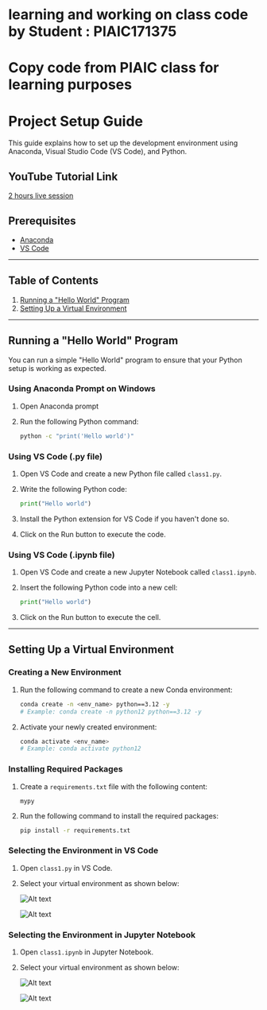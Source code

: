 # learning and working on class code by Student : PIAIC171375
# Copy code from PIAIC class for learning purposes 


# Project Setup Guide

This guide explains how to set up the development environment using Anaconda, Visual Studio Code (VS Code), and Python.

## YouTube Tutorial Link 
[2 hours live session](https://www.youtube.com/watch?v=rwDHhx76MMg)

## Prerequisites

- [Anaconda](https://www.anaconda.com/products/individual#Downloads)
- [VS Code](https://code.visualstudio.com/Download)

---

## Table of Contents

1. [Running a "Hello World" Program](#running-a-hello-world-program)
2. [Setting Up a Virtual Environment](#setting-up-a-virtual-environment)

---

## Running a "Hello World" Program

You can run a simple "Hello World" program to ensure that your Python setup is working as expected.

### Using Anaconda Prompt on Windows

1. Open Anaconda prompt
2. Run the following Python command:

    ```bash
    python -c "print('Hello world')"
    ```

### Using VS Code (.py file)

1. Open VS Code and create a new Python file called `class1.py`.
2. Write the following Python code:

    ```python
    print("Hello world")
    ```

3. Install the Python extension for VS Code if you haven't done so.
4. Click on the Run button to execute the code.

### Using VS Code (.ipynb file)

1. Open VS Code and create a new Jupyter Notebook called `class1.ipynb`.
2. Insert the following Python code into a new cell:

    ```python
    print("Hello world")
    ```

3. Click on the Run button to execute the cell.

---

## Setting Up a Virtual Environment

### Creating a New Environment

1. Run the following command to create a new Conda environment:

    ```bash
    conda create -n <env_name> python==3.12 -y
    # Example: conda create -n python12 python==3.12 -y
    ```

2. Activate your newly created environment:

    ```bash
    conda activate <env_name>
    # Example: conda activate python12
    ```

### Installing Required Packages

1. Create a `requirements.txt` file with the following content:

    ```
    mypy
    ```

2. Run the following command to install the required packages:

    ```bash
    pip install -r requirements.txt
    ```

### Selecting the Environment in VS Code

1. Open `class1.py` in VS Code.
2. Select your virtual environment as shown below:

    ![Alt text](image-2.png)

    ![Alt text](image-1.png)

### Selecting the Environment in Jupyter Notebook

1. Open `class1.ipynb` in Jupyter Notebook.
2. Select your virtual environment as shown below:

   ![Alt text](<Screenshot 2023-10-16 at 10.34.08 PM.png>)

    ![Alt text](image-1.png)



